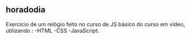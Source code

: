 ## horadodia
Exercício de um relógio feito no curso de JS básico do curso em vídeo, utilizando :
-HTML
-CSS
-JavaScript.


